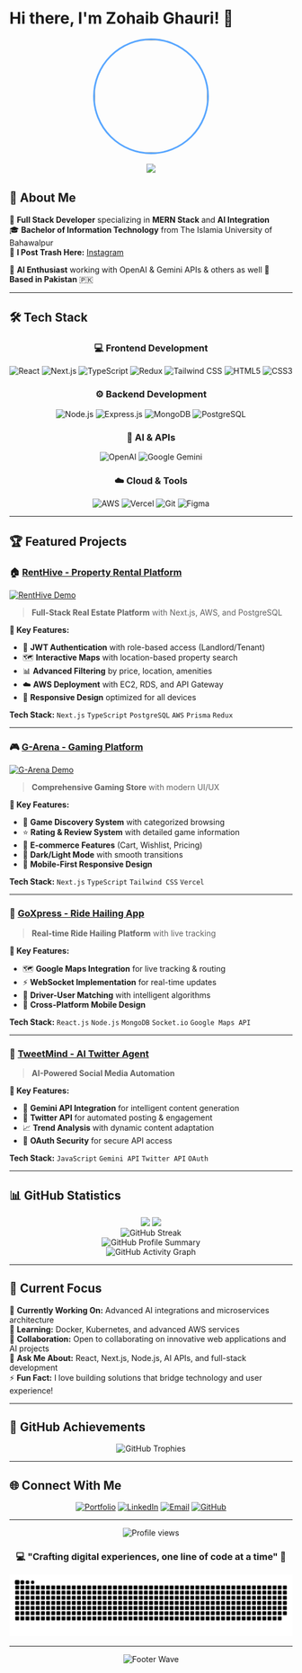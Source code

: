 # Hi there, I'm Zohaib Ghauri! 👋

<div align="center">
  <img width="200" height="200" src="https://avatars.githubusercontent.com/u/YOUR_GITHUB_USER_ID?v=4" style="border-radius: 50%; border: 3px solid #58a6ff;"/>
  <br><br>
  <img src="https://readme-typing-svg.herokuapp.com/?lines=Full+Stack+Developer;MERN+Stack+Specialist;AI+Integration+Expert;React+%26+Next.js+Developer&font=Fira%20Code&center=true&width=440&height=45&color=58a6ff&vCenter=true&size=22">
</div>

## 🚀 About Me

🎯 **Full Stack Developer** specializing in **MERN Stack** and **AI Integration**  
🎓 **Bachelor of Information Technology** from The Islamia University of Bahawalpur  
📸 **I Post Trash Here:** [Instagram](https://instagram.com/zohaibghaurii)

🌟 **AI Enthusiast** working with OpenAI & Gemini APIs & others as well
📍 **Based in Pakistan** 🇵🇰  

---

## 🛠️ Tech Stack

<div align="center">

### 💻 Frontend Development
![React](https://img.shields.io/badge/React-20232A?style=for-the-badge&logo=react&logoColor=61DAFB)
![Next.js](https://img.shields.io/badge/Next.js-000000?style=for-the-badge&logo=next.js&logoColor=white)
![TypeScript](https://img.shields.io/badge/TypeScript-007ACC?style=for-the-badge&logo=typescript&logoColor=white)
![Redux](https://img.shields.io/badge/Redux-593D88?style=for-the-badge&logo=redux&logoColor=white)
![Tailwind CSS](https://img.shields.io/badge/Tailwind_CSS-38B2AC?style=for-the-badge&logo=tailwind-css&logoColor=white)
![HTML5](https://img.shields.io/badge/HTML5-E34F26?style=for-the-badge&logo=html5&logoColor=white)
![CSS3](https://img.shields.io/badge/CSS3-1572B6?style=for-the-badge&logo=css3&logoColor=white)

### ⚙️ Backend Development
![Node.js](https://img.shields.io/badge/Node.js-43853D?style=for-the-badge&logo=node.js&logoColor=white)
![Express.js](https://img.shields.io/badge/Express.js-404D59?style=for-the-badge&logo=express&logoColor=white)
![MongoDB](https://img.shields.io/badge/MongoDB-4EA94B?style=for-the-badge&logo=mongodb&logoColor=white)
![PostgreSQL](https://img.shields.io/badge/PostgreSQL-316192?style=for-the-badge&logo=postgresql&logoColor=white)

### 🤖 AI & APIs
![OpenAI](https://img.shields.io/badge/OpenAI-412991?style=for-the-badge&logo=openai&logoColor=white)
![Google Gemini](https://img.shields.io/badge/Google_Gemini-4285F4?style=for-the-badge&logo=google&logoColor=white)

### ☁️ Cloud & Tools
![AWS](https://img.shields.io/badge/AWS-232F3E?style=for-the-badge&logo=amazon-aws&logoColor=white)
![Vercel](https://img.shields.io/badge/Vercel-000000?style=for-the-badge&logo=vercel&logoColor=white)
![Git](https://img.shields.io/badge/Git-F05032?style=for-the-badge&logo=git&logoColor=white)
![Figma](https://img.shields.io/badge/Figma-F24E1E?style=for-the-badge&logo=figma&logoColor=white)

</div>

---

## 🏆 Featured Projects

### 🏠 **[RentHive - Property Rental Platform](https://github.com/zghauri8/RentHive)**
[![RentHive Demo](https://img.shields.io/badge/🌐_Live_Demo-FF5722?style=for-the-badge)](https://main.d3cdcqx8wyv7ku.amplifyapp.com)

> **Full-Stack Real Estate Platform** with Next.js, AWS, and PostgreSQL

**🌟 Key Features:**
- 🔐 **JWT Authentication** with role-based access (Landlord/Tenant)
- 🗺️ **Interactive Maps** with location-based property search
- 📊 **Advanced Filtering** by price, location, amenities
- ☁️ **AWS Deployment** with EC2, RDS, and API Gateway
- 📱 **Responsive Design** optimized for all devices

**Tech Stack:** `Next.js` `TypeScript` `PostgreSQL` `AWS` `Prisma` `Redux`

---

### 🎮 **[G-Arena - Gaming Platform](https://github.com/zghauri8/G-Arena)**
[![G-Arena Demo](https://img.shields.io/badge/🌐_Live_Demo-4CAF50?style=for-the-badge)](https://g-arena-jrez.vercel.app)

> **Comprehensive Gaming Store** with modern UI/UX

**🌟 Key Features:**
- 🎯 **Game Discovery System** with categorized browsing
- ⭐ **Rating & Review System** with detailed game information
- 🛒 **E-commerce Features** (Cart, Wishlist, Pricing)
- 🌙 **Dark/Light Mode** with smooth transitions
- 📱 **Mobile-First Responsive Design**

**Tech Stack:** `Next.js` `TypeScript` `Tailwind CSS` `Vercel`

---

### 🚗 **[GoXpress - Ride Hailing App](https://github.com/zghauri8/GoXpress)**

> **Real-time Ride Hailing Platform** with live tracking

**🌟 Key Features:**
- 🗺️ **Google Maps Integration** for live tracking & routing
- ⚡ **WebSocket Implementation** for real-time updates
- 👥 **Driver-User Matching** with intelligent algorithms
- 📱 **Cross-Platform Mobile Design**

**Tech Stack:** `React.js` `Node.js` `MongoDB` `Socket.io` `Google Maps API`

---

### 🤖 **[TweetMind - AI Twitter Agent](https://github.com/zghauri8/TweetMind)**

> **AI-Powered Social Media Automation**

**🌟 Key Features:**
- 🧠 **Gemini API Integration** for intelligent content generation
- 🔄 **Twitter API** for automated posting & engagement
- 📈 **Trend Analysis** with dynamic content adaptation
- 🔐 **OAuth Security** for secure API access

**Tech Stack:** `JavaScript` `Gemini API` `Twitter API` `OAuth`

---

## 📊 GitHub Statistics

<div align="center">
  <img height="180em" src="https://github-readme-stats.vercel.app/api?username=zghauri8&show_icons=true&theme=tokyonight&include_all_commits=true&count_private=true&hide_border=true"/>
  <img height="180em" src="https://github-readme-stats.vercel.app/api/top-langs/?username=zghauri8&layout=compact&langs_count=8&theme=tokyonight&hide_border=true"/>
</div>

<div align="center">
  <img src="https://github-readme-streak-stats.herokuapp.com/?user=zghauri8&theme=tokyonight&hide_border=true" alt="GitHub Streak" />
</div>

<div align="center">
  <img src="https://github-profile-summary-cards.vercel.app/api/cards/profile-details?username=zghauri8&theme=tokyonight" alt="GitHub Profile Summary"/>
</div>

<div align="center">
  <img src="https://github-readme-activity-graph.vercel.app/graph?username=zghauri8&theme=tokyo-night&hide_border=true&area=true" alt="GitHub Activity Graph"/>
</div>

---

## 🎯 Current Focus

🔭 **Currently Working On:** Advanced AI integrations and microservices architecture  
🌱 **Learning:** Docker, Kubernetes, and advanced AWS services  
👯 **Collaboration:** Open to collaborating on innovative web applications and AI projects  
💬 **Ask Me About:** React, Next.js, Node.js, AI APIs, and full-stack development  
⚡ **Fun Fact:** I love building solutions that bridge technology and user experience!

---

## 🏅 GitHub Achievements

<div align="center">
  <img src="https://github-profile-trophy.vercel.app/?username=zghauri8&theme=tokyonight&no-frame=true&row=1&column=6" alt="GitHub Trophies"/>
</div>

---

## 🌐 Connect With Me

<div align="center">
  
[![Portfolio](https://img.shields.io/badge/Portfolio-FF5722?style=for-the-badge&logo=todoist&logoColor=white)](https://portfolio-ghauri.vercel.app)
[![LinkedIn](https://img.shields.io/badge/LinkedIn-0077B5?style=for-the-badge&logo=linkedin&logoColor=white)](https://linkedin.com/in/zohaib-ghauri)
[![Email](https://img.shields.io/badge/Email-D14836?style=for-the-badge&logo=gmail&logoColor=white)](mailto:zohaibg488@gmail.com)
[![GitHub](https://img.shields.io/badge/GitHub-100000?style=for-the-badge&logo=github&logoColor=white)](https://github.com/zghauri8)

</div>

---

<div align="center">
  <img src="https://komarev.com/ghpvc/?username=zghauri8&color=58a6ff&style=for-the-badge&label=Profile+Views" alt="Profile views" />
</div>

<div align="center">
  <h3>💻 "Crafting digital experiences, one line of code at a time" 🚀</h3>
  
  <img src="https://raw.githubusercontent.com/platane/snk/output/github-contribution-grid-snake-dark.svg" alt="GitHub Contribution Snake"/>
</div>

---

<div align="center">
  <img src="https://capsule-render.vercel.app/api?type=waving&color=58a6ff&height=120&section=footer" alt="Footer Wave"/>
</div>
